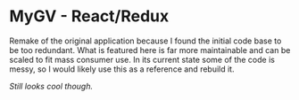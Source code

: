 # MyGV - React/Redux
Remake of the original application because I found the initial code base to be too redundant. What is featured here is far more maintainable and can be scaled to fit mass consumer use. In its current state some of the code is messy, so I would likely use this as a reference and rebuild it.

*Still looks cool though.*
